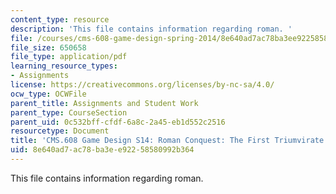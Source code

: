 ```yaml
---
content_type: resource
description: 'This file contains information regarding roman. '
file: /courses/cms-608-game-design-spring-2014/8e640ad7ac78ba3ee92258580992b364_MITCMS_608S14_Roman.pdf
file_size: 650658
file_type: application/pdf
learning_resource_types:
- Assignments
license: https://creativecommons.org/licenses/by-nc-sa/4.0/
ocw_type: OCWFile
parent_title: Assignments and Student Work
parent_type: CourseSection
parent_uid: 0c532bff-cfdf-6a8c-2a45-eb1d552c2516
resourcetype: Document
title: 'CMS.608 Game Design S14: Roman Conquest: The First Triumvirate'
uid: 8e640ad7-ac78-ba3e-e922-58580992b364
---
```

This file contains information regarding roman. 